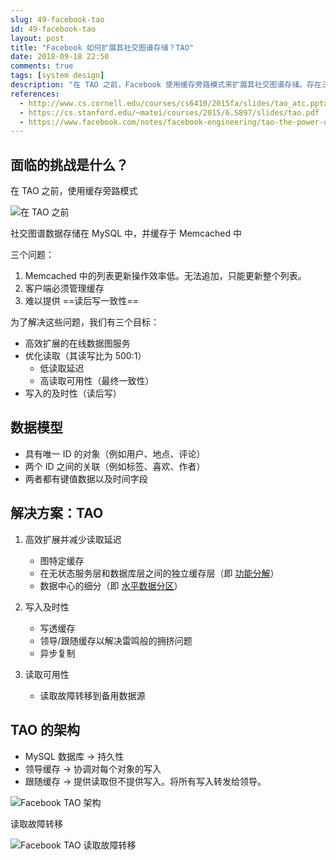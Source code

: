 ```yaml
---
slug: 49-facebook-tao
id: 49-facebook-tao
layout: post
title: "Facebook 如何扩展其社交图谱存储？TAO"
date: 2018-09-18 22:50
comments: true
tags: [system design]
description: "在 TAO 之前，Facebook 使用缓存旁路模式来扩展其社交图谱存储。存在三个问题：列表更新操作效率低；客户端必须管理缓存，且很难提供读后写一致性。通过 TAO，这些问题得以解决。"
references:
  - http://www.cs.cornell.edu/courses/cs6410/2015fa/slides/tao_atc.pptx
  - https://cs.stanford.edu/~matei/courses/2015/6.S897/slides/tao.pdf
  - https://www.facebook.com/notes/facebook-engineering/tao-the-power-of-the-graph/10151525983993920/
---
```


## 面临的挑战是什么？

在 TAO 之前，使用缓存旁路模式

![在 TAO 之前](https://puncsky.com/img/tao-before.png)

社交图谱数据存储在 MySQL 中，并缓存于 Memcached 中


三个问题：

1. Memcached 中的列表更新操作效率低。无法追加，只能更新整个列表。
2. 客户端必须管理缓存
3. 难以提供 ==读后写一致性==


为了解决这些问题，我们有三个目标：

- 高效扩展的在线数据图服务
- 优化读取（其读写比为 500:1）
	- 低读取延迟
	- 高读取可用性（最终一致性）
- 写入的及时性（读后写）



## 数据模型

- 具有唯一 ID 的对象（例如用户、地点、评论）
- 两个 ID 之间的关联（例如标签、喜欢、作者）
- 两者都有键值数据以及时间字段



## 解决方案：TAO

1. 高效扩展并减少读取延迟
	- 图特定缓存
	- 在无状态服务层和数据库层之间的独立缓存层（即 [功能分解](https://tianpan.co/notes/41-how-to-scale-a-web-service)）
	- 数据中心的细分（即 [水平数据分区](https://tianpan.co/notes/41-how-to-scale-a-web-service)）


2. 写入及时性
	- 写透缓存
    - 领导/跟随缓存以解决雷鸣般的拥挤问题
	- 异步复制


3. 读取可用性
	- 读取故障转移到备用数据源



## TAO 的架构

- MySQL 数据库 → 持久性
- 领导缓存 → 协调对每个对象的写入
- 跟随缓存 → 提供读取但不提供写入。将所有写入转发给领导。


![Facebook TAO 架构](https://puncsky.com/img/tao-architecture.png)


读取故障转移

![Facebook TAO 读取故障转移](https://puncsky.com/img/tao-read-failover.png)
